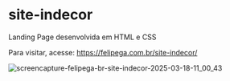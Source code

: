 # site-indecor
Landing Page desenvolvida em HTML e CSS

Para visitar, acesse: https://felipega.com.br/site-indecor/

![screencapture-felipega-br-site-indecor-2025-03-18-11_00_43](https://github.com/user-attachments/assets/e300187e-bcb9-4d16-8045-6808e27ed23d)
